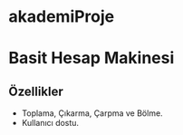# akademiProje

# Basit Hesap Makinesi
## Özellikler
- Toplama, Çıkarma, Çarpma ve Bölme.
- Kullanıcı dostu.
